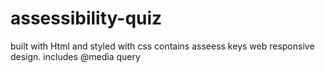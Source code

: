 # assessibility-quiz
built with Html and styled with css
contains asseess keys
web responsive design. includes @media query
